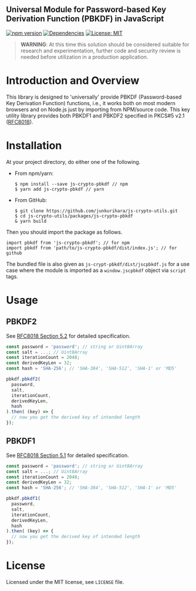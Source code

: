 Universal Module for Password-based Key Derivation Function (PBKDF) in JavaScript
--
[![npm version](https://badge.fury.io/js/js-crypto-pbkdf.svg)](https://badge.fury.io/js/js-crypto-pbkdf)
[![Dependencies](https://david-dm.org/junkurihara/jscu.svg?path=packages/js-crypto-pbkdf)](https://david-dm.org/junkurihara/jscu?path=packages/js-crypto-pbkdf)
[![License: MIT](https://img.shields.io/badge/License-MIT-yellow.svg)](https://opensource.org/licenses/MIT)

> **WARNING**: At this time this solution should be considered suitable for research and experimentation, further code and security review is needed before utilization in a production application.

# Introduction and Overview

This library is designed to 'universally' provide PBKDF (Password-based Key Derivation Function) functions, i.e., it works both on most modern browsers and on Node.js just by importing from NPM/source code. This key utility library provides both PBKDF1 and PBKDF2 specified in PKCS#5 v2.1 ([RFC8018](https://tools.ietf.org/html/rfc8018)).

# Installation

At your project directory, do either one of the following.

- From npm/yarn:
  ```shell
  $ npm install --save js-crypto-pbkdf // npm
  $ yarn add js-crypto-pbkdf // yarn
  ```
- From GitHub:
  ```shell
  $ git clone https://github.com/junkurihara/js-crypto-utils.git
  $ cd js-crypto-utils/packages/js-crypto-pbkdf
  & yarn build
  ```

Then you should import the package as follows.

```shell
import pbkdf from 'js-crypto-pbkdf'; // for npm
import pbkdf from 'path/to/js-crypto-pbkdf/dist/index.js'; // for github
```

The bundled file is also given as `js-crypt-pbkdf/dist/jscpbkdf.js` for a use case where the module is imported as a `window.jscpbkdf` object via `script` tags.

  
# Usage

## PBKDF2

See [RFC8018 Section 5.2](https://tools.ietf.org/html/rfc8018#section-5.2) for detailed specification.

```javascript
const password = 'password'; // string or Uint8Array
const salt = ...; // Uint8Array
const iterationCount = 2048;
const derivedKeyLen = 32;
const hash = 'SHA-256'; // 'SHA-384', 'SHA-512', 'SHA-1' or 'MD5' 

pbkdf.pbkdf2(
  password,
  salt,
  iterationCount,
  derivedKeyLen,
  hash
).then( (key) => {
  // now you get the derived key of intended length
});
```

## PBKDF1

See [RFC8018 Section 5.1](https://tools.ietf.org/html/rfc8018#section-5.1) for detailed specification.

```javascript
const password = 'password'; // string or Uint8Array
const salt = ...; // Uint8Array
const iterationCount = 2048;
const derivedKeyLen = 32;
const hash = 'SHA-256'; // 'SHA-384', 'SHA-512', 'SHA-1' or 'MD5' 

pbkdf.pbkdf1(
  password,
  salt,
  iterationCount,
  derivedKeyLen,
  hash
).then( (key) => {
  // now you get the derived key of intended length
});
```

# License

Licensed under the MIT license, see `LICENSE` file.